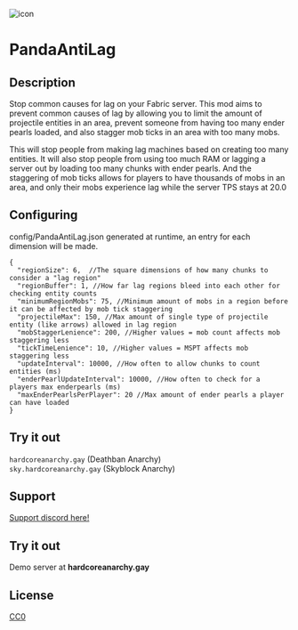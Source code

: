 ![icon](https://github.com/user-attachments/assets/9af1fccb-fbec-490d-a0db-0d5be3d04c08)

# PandaAntiLag

## Description

Stop common causes for lag on your Fabric server.
This mod aims to prevent common causes of lag by allowing you to limit the amount of projectile entities in an area, prevent someone from having too many ender pearls loaded, and also stagger mob ticks in an area with too many mobs.

This will stop people from making lag machines based on creating too many entities.
It will also stop people from using too much RAM or lagging a server out by loading too many chunks with ender pearls.
And the staggering of mob ticks allows for players to have thousands of mobs in an area, and only their mobs experience lag while the server TPS stays at 20.0

## Configuring

config/PandaAntiLag.json generated at runtime, an entry for each dimension will be made.

```
{
  "regionSize": 6,  //The square dimensions of how many chunks to consider a "lag region"
  "regionBuffer": 1, //How far lag regions bleed into each other for checking entity counts
  "minimumRegionMobs": 75, //Minimum amount of mobs in a region before it can be affected by mob tick staggering
  "projectileMax": 150, //Max amount of single type of projectile entity (like arrows) allowed in lag region
  "mobStaggerLenience": 200, //Higher values = mob count affects mob staggering less
  "tickTimeLenience": 10, //Higher values = MSPT affects mob staggering less
  "updateInterval": 10000, //How often to allow chunks to count entities (ms)
  "enderPearlUpdateInterval": 10000, //How often to check for a players max enderpearls (ms)
  "maxEnderPearlsPerPlayer": 20 //Max amount of ender pearls a player can have loaded
}
```

## Try it out
`hardcoreanarchy.gay`   (Deathban Anarchy)  
`sky.hardcoreanarchy.gay`   (Skyblock Anarchy)

## Support

[Support discord here!]( https://discord.gg/3tP3Tqu983)

## Try it out 

Demo server at **hardcoreanarchy.gay**


## License

[CC0](https://creativecommons.org/public-domain/cc0/)
